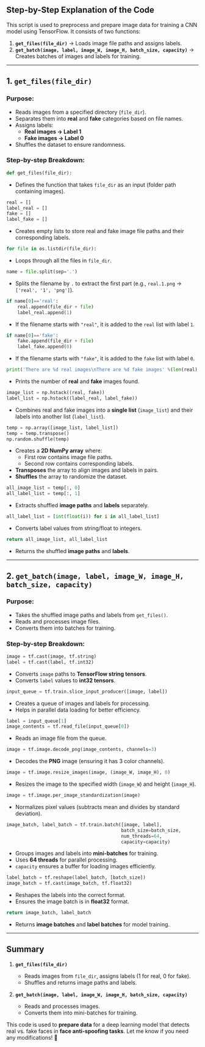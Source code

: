 ## **Step-by-Step Explanation of the Code**

This script is used to preprocess and prepare image data for training a CNN model using TensorFlow. It consists of two functions:

1. **`get_files(file_dir)`** → Loads image file paths and assigns labels.  
2. **`get_batch(image, label, image_W, image_H, batch_size, capacity)`** → Creates batches of images and labels for training.  

---

## **1. `get_files(file_dir)`**
### **Purpose:**  
- Reads images from a specified directory (`file_dir`).
- Separates them into **real** and **fake** categories based on file names.
- Assigns labels:  
  - **Real images → Label 1**
  - **Fake images → Label 0**
- Shuffles the dataset to ensure randomness.

### **Step-by-step Breakdown:**
```python
def get_files(file_dir):
```
- Defines the function that takes `file_dir` as an input (folder path containing images).

```python
real = []
label_real = []
fake = []
label_fake = []
```
- Creates empty lists to store real and fake image file paths and their corresponding labels.

```python
for file in os.listdir(file_dir):
```
- Loops through all the files in `file_dir`.

```python
name = file.split(sep='.')
```
- Splits the filename by `.` to extract the first part (e.g., `real.1.png` → `['real', '1', 'png']`).

```python
if name[0]=='real':
    real.append(file_dir + file)  
    label_real.append(1)
```
- If the filename starts with `"real"`, it is added to the `real` list with label `1`.

```python
if name[0]=='fake':
    fake.append(file_dir + file)
    label_fake.append(0)
```
- If the filename starts with `"fake"`, it is added to the `fake` list with label `0`.

```python
print('There are %d real images\nThere are %d fake images' %(len(real), len(fake)))
```
- Prints the number of **real** and **fake** images found.

```python
image_list = np.hstack((real, fake))
label_list = np.hstack((label_real, label_fake))
```
- Combines real and fake images into a **single list** (`image_list`) and their labels into another list (`label_list`).

```python
temp = np.array([image_list, label_list])
temp = temp.transpose()
np.random.shuffle(temp)
```
- Creates a **2D NumPy array** where:
  - First row contains image file paths.
  - Second row contains corresponding labels.
- **Transposes** the array to align images and labels in pairs.
- **Shuffles** the array to randomize the dataset.

```python
all_image_list = temp[:, 0]  
all_label_list = temp[:, 1]   
```
- Extracts shuffled **image paths** and **labels** separately.

```python
all_label_list = [int(float(i)) for i in all_label_list]
```
- Converts label values from string/float to integers.

```python
return all_image_list, all_label_list
```
- Returns the shuffled **image paths** and **labels**.

---

## **2. `get_batch(image, label, image_W, image_H, batch_size, capacity)`**
### **Purpose:**
- Takes the shuffled image paths and labels from `get_files()`.
- Reads and processes image files.
- Converts them into batches for training.

### **Step-by-step Breakdown:**
```python
image = tf.cast(image, tf.string) 
label = tf.cast(label, tf.int32)
```
- Converts `image` paths to **TensorFlow string tensors**.
- Converts `label` values to **int32 tensors**.

```python
input_queue = tf.train.slice_input_producer([image, label])
```
- Creates a queue of images and labels for processing.
- Helps in parallel data loading for better efficiency.

```python
label = input_queue[1]
image_contents = tf.read_file(input_queue[0])
```
- Reads an image file from the queue.

```python
image = tf.image.decode_png(image_contents, channels=3)
```
- Decodes the **PNG** image (ensuring it has 3 color channels).

```python
image = tf.image.resize_images(image, (image_W, image_H), 0)
```
- Resizes the image to the specified width (`image_W`) and height (`image_H`).

```python
image = tf.image.per_image_standardization(image)
```
- Normalizes pixel values (subtracts mean and divides by standard deviation).

```python
image_batch, label_batch = tf.train.batch([image, label],
                                          batch_size=batch_size,
                                          num_threads=64, 
                                          capacity=capacity)
```
- Groups images and labels into **mini-batches** for training.
- Uses **64 threads** for parallel processing.
- `capacity` ensures a buffer for loading images efficiently.

```python
label_batch = tf.reshape(label_batch, [batch_size])
image_batch = tf.cast(image_batch, tf.float32)
```
- Reshapes the labels into the correct format.
- Ensures the image batch is in **float32** format.

```python
return image_batch, label_batch
```
- Returns **image batches** and **label batches** for model training.

---

## **Summary**
1. **`get_files(file_dir)`**
   - Reads images from `file_dir`, assigns labels (1 for real, 0 for fake).
   - Shuffles and returns image paths and labels.

2. **`get_batch(image, label, image_W, image_H, batch_size, capacity)`**
   - Reads and processes images.
   - Converts them into mini-batches for training.

This code is used to **prepare data** for a deep learning model that detects real vs. fake faces in **face anti-spoofing tasks**. Let me know if you need any modifications! 🚀
